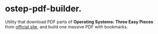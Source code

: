# ostep-pdf-builder.

Utility that download PDF parts of **Operating Systems: Three Easy Pieces** from [official site](http://pages.cs.wisc.edu/~remzi/OSTEP/), and build one massive PDF with bookmarks.
